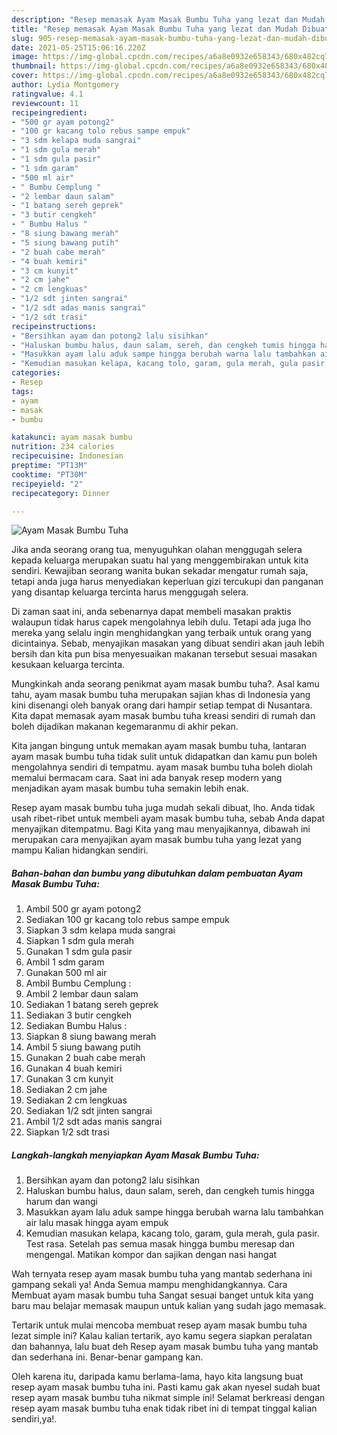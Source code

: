 ```yaml
---
description: "Resep memasak Ayam Masak Bumbu Tuha yang lezat dan Mudah Dibuat"
title: "Resep memasak Ayam Masak Bumbu Tuha yang lezat dan Mudah Dibuat"
slug: 905-resep-memasak-ayam-masak-bumbu-tuha-yang-lezat-dan-mudah-dibuat
date: 2021-05-25T15:06:16.220Z
image: https://img-global.cpcdn.com/recipes/a6a8e0932e658343/680x482cq70/ayam-masak-bumbu-tuha-foto-resep-utama.jpg
thumbnail: https://img-global.cpcdn.com/recipes/a6a8e0932e658343/680x482cq70/ayam-masak-bumbu-tuha-foto-resep-utama.jpg
cover: https://img-global.cpcdn.com/recipes/a6a8e0932e658343/680x482cq70/ayam-masak-bumbu-tuha-foto-resep-utama.jpg
author: Lydia Montgomery
ratingvalue: 4.1
reviewcount: 11
recipeingredient:
- "500 gr ayam potong2"
- "100 gr kacang tolo rebus sampe empuk"
- "3 sdm kelapa muda sangrai"
- "1 sdm gula merah"
- "1 sdm gula pasir"
- "1 sdm garam"
- "500 ml air"
- " Bumbu Cemplung "
- "2 lembar daun salam"
- "1 batang sereh geprek"
- "3 butir cengkeh"
- " Bumbu Halus "
- "8 siung bawang merah"
- "5 siung bawang putih"
- "2 buah cabe merah"
- "4 buah kemiri"
- "3 cm kunyit"
- "2 cm jahe"
- "2 cm lengkuas"
- "1/2 sdt jinten sangrai"
- "1/2 sdt adas manis sangrai"
- "1/2 sdt trasi"
recipeinstructions:
- "Bersihkan ayam dan potong2 lalu sisihkan"
- "Haluskan bumbu halus, daun salam, sereh, dan cengkeh tumis hingga harum dan wangi"
- "Masukkan ayam lalu aduk sampe hingga berubah warna lalu tambahkan air lalu masak hingga ayam empuk"
- "Kemudian masukan kelapa, kacang tolo, garam, gula merah, gula pasir. Test rasa. Setelah pas semua masak hingga bumbu meresap dan mengengal. Matikan kompor dan sajikan dengan nasi hangat"
categories:
- Resep
tags:
- ayam
- masak
- bumbu

katakunci: ayam masak bumbu 
nutrition: 234 calories
recipecuisine: Indonesian
preptime: "PT13M"
cooktime: "PT30M"
recipeyield: "2"
recipecategory: Dinner

---
```



![Ayam Masak Bumbu Tuha](https://img-global.cpcdn.com/recipes/a6a8e0932e658343/680x482cq70/ayam-masak-bumbu-tuha-foto-resep-utama.jpg)

Jika anda seorang orang tua, menyuguhkan olahan menggugah selera kepada keluarga merupakan suatu hal yang menggembirakan untuk kita sendiri. Kewajiban seorang  wanita bukan sekadar mengatur rumah saja, tetapi anda juga harus menyediakan keperluan gizi tercukupi dan panganan yang disantap keluarga tercinta harus menggugah selera.

Di zaman  saat ini, anda sebenarnya dapat membeli masakan praktis walaupun tidak harus capek mengolahnya lebih dulu. Tetapi ada juga lho mereka yang selalu ingin menghidangkan yang terbaik untuk orang yang dicintainya. Sebab, menyajikan masakan yang dibuat sendiri akan jauh lebih bersih dan kita pun bisa menyesuaikan makanan tersebut sesuai masakan kesukaan keluarga tercinta. 



Mungkinkah anda seorang penikmat ayam masak bumbu tuha?. Asal kamu tahu, ayam masak bumbu tuha merupakan sajian khas di Indonesia yang kini disenangi oleh banyak orang dari hampir setiap tempat di Nusantara. Kita dapat memasak ayam masak bumbu tuha kreasi sendiri di rumah dan boleh dijadikan makanan kegemaranmu di akhir pekan.

Kita jangan bingung untuk memakan ayam masak bumbu tuha, lantaran ayam masak bumbu tuha tidak sulit untuk didapatkan dan kamu pun boleh mengolahnya sendiri di tempatmu. ayam masak bumbu tuha boleh diolah memalui bermacam cara. Saat ini ada banyak resep modern yang menjadikan ayam masak bumbu tuha semakin lebih enak.

Resep ayam masak bumbu tuha juga mudah sekali dibuat, lho. Anda tidak usah ribet-ribet untuk membeli ayam masak bumbu tuha, sebab Anda dapat menyajikan ditempatmu. Bagi Kita yang mau menyajikannya, dibawah ini merupakan cara menyajikan ayam masak bumbu tuha yang lezat yang mampu Kalian hidangkan sendiri.

<!--inarticleads1-->

##### Bahan-bahan dan bumbu yang dibutuhkan dalam pembuatan Ayam Masak Bumbu Tuha:

1. Ambil 500 gr ayam potong2
1. Sediakan 100 gr kacang tolo rebus sampe empuk
1. Siapkan 3 sdm kelapa muda sangrai
1. Siapkan 1 sdm gula merah
1. Gunakan 1 sdm gula pasir
1. Ambil 1 sdm garam
1. Gunakan 500 ml air
1. Ambil  Bumbu Cemplung :
1. Ambil 2 lembar daun salam
1. Sediakan 1 batang sereh geprek
1. Sediakan 3 butir cengkeh
1. Sediakan  Bumbu Halus :
1. Siapkan 8 siung bawang merah
1. Ambil 5 siung bawang putih
1. Gunakan 2 buah cabe merah
1. Gunakan 4 buah kemiri
1. Gunakan 3 cm kunyit
1. Sediakan 2 cm jahe
1. Sediakan 2 cm lengkuas
1. Sediakan 1/2 sdt jinten sangrai
1. Ambil 1/2 sdt adas manis sangrai
1. Siapkan 1/2 sdt trasi




<!--inarticleads2-->

##### Langkah-langkah menyiapkan Ayam Masak Bumbu Tuha:

1. Bersihkan ayam dan potong2 lalu sisihkan
1. Haluskan bumbu halus, daun salam, sereh, dan cengkeh tumis hingga harum dan wangi
1. Masukkan ayam lalu aduk sampe hingga berubah warna lalu tambahkan air lalu masak hingga ayam empuk
1. Kemudian masukan kelapa, kacang tolo, garam, gula merah, gula pasir. Test rasa. Setelah pas semua masak hingga bumbu meresap dan mengengal. Matikan kompor dan sajikan dengan nasi hangat




Wah ternyata resep ayam masak bumbu tuha yang mantab sederhana ini gampang sekali ya! Anda Semua mampu menghidangkannya. Cara Membuat ayam masak bumbu tuha Sangat sesuai banget untuk kita yang baru mau belajar memasak maupun untuk kalian yang sudah jago memasak.

Tertarik untuk mulai mencoba membuat resep ayam masak bumbu tuha lezat simple ini? Kalau kalian tertarik, ayo kamu segera siapkan peralatan dan bahannya, lalu buat deh Resep ayam masak bumbu tuha yang mantab dan sederhana ini. Benar-benar gampang kan. 

Oleh karena itu, daripada kamu berlama-lama, hayo kita langsung buat resep ayam masak bumbu tuha ini. Pasti kamu gak akan nyesel sudah buat resep ayam masak bumbu tuha nikmat simple ini! Selamat berkreasi dengan resep ayam masak bumbu tuha enak tidak ribet ini di tempat tinggal kalian sendiri,ya!.

